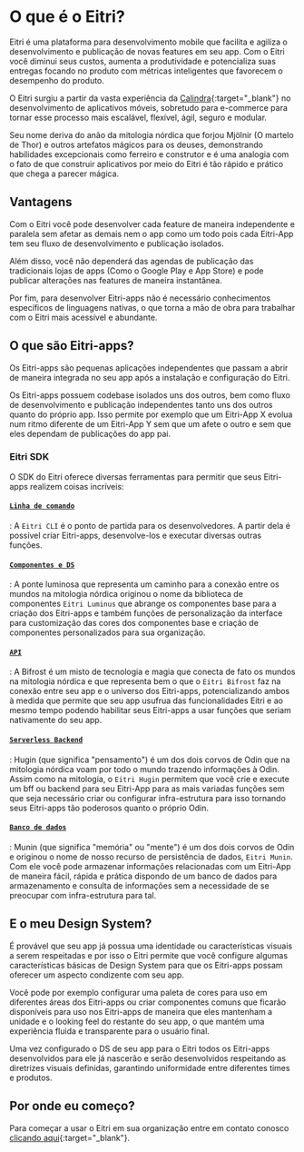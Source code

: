 # O que é o Eitri?

Eitri é uma plataforma para desenvolvimento mobile que facilita e agiliza o desenvolvimento e publicação de novas features em seu app. Com o Eitri você diminui seus custos, aumenta a produtividade e potencializa suas entregas focando no produto com métricas inteligentes que favorecem o desempenho do produto.

O Eitri surgiu a partir da vasta experiência da [Calindra](https://calindra.com.br){:target="_blank"} no desenvolvimento de aplicativos móveis, sobretudo para e-commerce para tornar esse processo mais escalável, flexível, ágil, seguro e modular.

Seu nome deriva do anão da mitologia nórdica que forjou Mjölnir (O martelo de Thor) e outros artefatos mágicos para os deuses, demonstrando habilidades excepcionais como ferreiro e construtor e é uma analogia com o fato de que construir aplicativos por meio do Eitri é tão rápido e prático que chega a parecer mágica.


## Vantagens

Com o Eitri você pode desenvolver cada feature de maneira independente e paralela sem afetar as demais nem o app como um todo pois cada Eitri-App tem seu fluxo de desenvolvimento e publicação isolados.

Além disso, você não dependerá das agendas de publicação das tradicionais lojas de apps (Como o Google Play e App Store) e pode publicar alterações nas features de maneira instantânea.

Por fim, para desenvolver Eitri-apps não é necessário conhecimentos específicos de linguagens nativas, o que torna a mão de obra para trabalhar com o Eitri mais acessível e abundante.

## O que são Eitri-apps?

Os Eitri-apps são pequenas aplicações independentes que passam a abrir de maneira integrada no seu app após a instalação e configuração do Eitri.

Os Eitri-apps possuem codebase isolados uns dos outros, bem como fluxo de desenvolvimento e publicação independentes tanto uns dos outros quanto do próprio app. Isso permite por exemplo que um Eitri-App X evolua num ritmo diferente de um Eitri-App Y sem que um afete o outro e sem que eles dependam de publicações do app pai.

### Eitri SDK

O SDK do Eitri oferece diversas ferramentas para permitir que seus Eitri-apps realizem coisas incríveis:

#### [`Linha de comando`](eitri-cli)

:   A `Eitri CLI` é o ponto de partida para os desenvolvedores. A partir dela é possível criar Eitri-apps, desenvolve-los e executar diversas outras funções.

#### [`Componentes e DS`](eitri-luminus)

:   A ponte luminosa que representa um caminho para a conexão entre os mundos na mitologia nórdica originou o nome da biblioteca de componentes `Eitri Luminus` que abrange os componentes base para a criação dos Eitri-apps e também funções de personalização da interface para customização das cores dos componentes base e criação de componentes personalizados para sua organização.

#### [`API`](eitri-bifrost)

:   A Bifrost é um misto de tecnologia e magia que conecta de fato os mundos na mitologia nórdica e que representa bem o que o `Eitri Bifrost` faz na conexão entre seu app e o universo dos Eitri-apps, potencializando ambos à medida que permite que seu app usufrua das funcionalidades Eitri e ao mesmo tempo podendo habilitar seus Eitri-apps a usar funções que seriam nativamente do seu app.

#### [`Serverless Backend`](eitri-hugin)

:   Hugin (que significa "pensamento") é um dos dois corvos de Odin que na mitologia nórdica voam por todo o mundo trazendo informações à Odin. Assim como na mitologia, o `Eitri Hugin` permitem que você crie e execute um bff ou backend para seu Eitri-App para as mais variadas funções sem que seja necessário criar ou configurar infra-estrutura para isso tornando seus Eitri-apps tão poderosos quanto o próprio Odin.

#### [`Banco de dados`](eitri-munin)

:   Munin (que significa "memória" ou "mente") é um dos dois corvos de Odin e originou o nome de nosso recurso de persistência de dados, `Eitri Munin`. Com ele você pode armazenar informações relacionadas com um Eitri-App de maneira fácil, rápida e prática dispondo de um banco de dados para armazenamento e consulta de informações sem a necessidade de se preocupar com infra-estrutura para tal.

## E o meu Design System?

É provável que seu app já possua uma identidade ou características visuais a serem respeitadas e por isso o Eitri permite que você configure algumas características básicas de Design System para que os Eitri-apps possam oferecer um aspecto condizente com seu app.

Você pode por exemplo configurar uma paleta de cores para uso em diferentes áreas dos Eitri-apps ou criar componentes comuns que ficarão disponíveis para uso nos Eitri-apps de maneira que eles mantenham a unidade e o looking feel do restante do seu app, o que mantém uma experiência fluida e transparente para o usuário final.

Uma vez configurado o DS de seu app para o Eitri todos os Eitri-apps desenvolvidos para ele já nascerão e serão desenvolvidos respeitando as diretrizes visuais definidas, garantindo uniformidade entre diferentes times e produtos.

## Por onde eu começo?

Para começar a usar o Eitri em sua organização entre em contato conosco [clicando aqui](https://www.eitri.tech/#comp-lmam48kn5){:target="_blank"}.